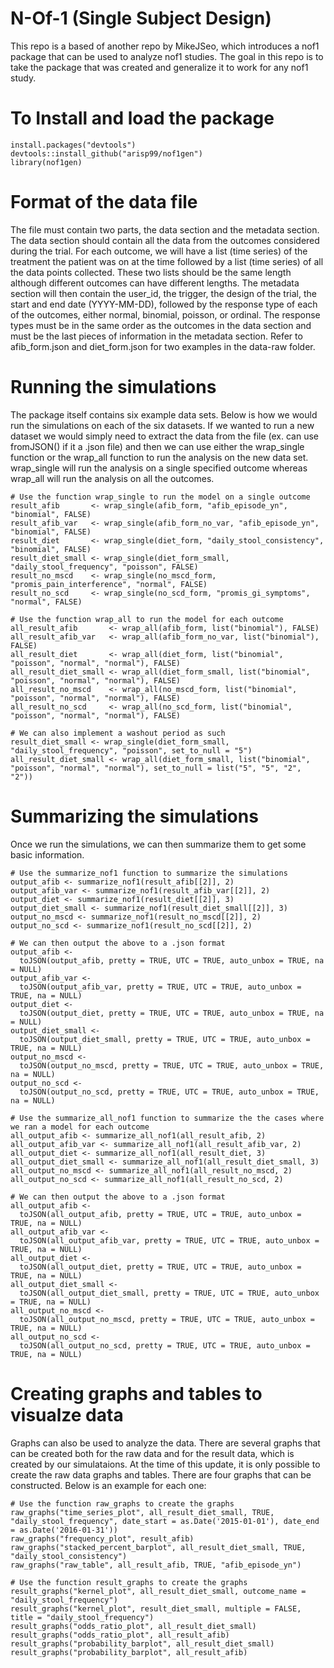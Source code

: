# N-Of-1 (Single Subject Design)

This repo is a based of another repo by MikeJSeo, which introduces a nof1 package that can be used to analyze nof1 studies. The goal in this repo is to take the package that was created and generalize it to work for any nof1 study.

# To Install and load the package

```{r}
install.packages("devtools")
devtools::install_github("arisp99/nof1gen")
library(nof1gen)
```

# Format of the data file

The file must contain two parts, the data section and the metadata section. The data section should contain all the data from the outcomes considered during the trial. For each outcome, we will have a list (time series) of the treatment the patient was on at the time followed by a list (time series) of all the data points collected. These two lists should be the same length although different outcomes can have different lengths. The metadata section will then contain the  user_id, the trigger, the design of the trial, the start and end  date (YYYY-MM-DD), followed by the response type of each of the outcomes, either normal, binomial, poisson, or ordinal. The response types must be in the same order as the outcomes in the data section and must be the last pieces of information in the metadata section. Refer to afib_form.json and diet_form.json for two examples in the data-raw folder.

# Running the simulations

The package itself contains six example data sets. Below is how we would run the simulations on each of the six datasets. If we wanted to run a new dataset we would simply need to extract the data from the file (ex. can use fromJSON() if it a .json file) and then we can use either the wrap_single function or the wrap_all function to run the analysis on the new data set. wrap_single will run the analysis on a single specified outcome whereas wrap_all will run the analysis on all the outcomes.

```{r}
# Use the function wrap_single to run the model on a single outcome
result_afib       <- wrap_single(afib_form, "afib_episode_yn", "binomial", FALSE)
result_afib_var   <- wrap_single(afib_form_no_var, "afib_episode_yn", "binomial", FALSE)
result_diet       <- wrap_single(diet_form, "daily_stool_consistency", "binomial", FALSE)
result_diet_small <- wrap_single(diet_form_small, "daily_stool_frequency", "poisson", FALSE)
result_no_mscd    <- wrap_single(no_mscd_form, "promis_pain_interference", "normal", FALSE)
result_no_scd     <- wrap_single(no_scd_form, "promis_gi_symptoms", "normal", FALSE)

# Use the function wrap_all to run the model for each outcome
all_result_afib       <- wrap_all(afib_form, list("binomial"), FALSE)
all_result_afib_var   <- wrap_all(afib_form_no_var, list("binomial"), FALSE)
all_result_diet       <- wrap_all(diet_form, list("binomial", "poisson", "normal", "normal"), FALSE)
all_result_diet_small <- wrap_all(diet_form_small, list("binomial", "poisson", "normal", "normal"), FALSE)
all_result_no_mscd    <- wrap_all(no_mscd_form, list("binomial", "poisson", "normal", "normal"), FALSE)
all_result_no_scd     <- wrap_all(no_scd_form, list("binomial", "poisson", "normal", "normal"), FALSE)

# We can also implement a washout period as such
result_diet_small <- wrap_single(diet_form_small, "daily_stool_frequency", "poisson", set_to_null = "5")
all_result_diet_small <- wrap_all(diet_form_small, list("binomial", "poisson", "normal", "normal"), set_to_null = list("5", "5", "2", "2"))
```

# Summarizing the simulations

Once we run the simulations, we can then summarize them to get some basic information.

```{r}
# Use the summarize_nof1 function to summarize the simulations
output_afib <- summarize_nof1(result_afib[[2]], 2)
output_afib_var <- summarize_nof1(result_afib_var[[2]], 2)
output_diet <- summarize_nof1(result_diet[[2]], 3)
output_diet_small <- summarize_nof1(result_diet_small[[2]], 3)
output_no_mscd <- summarize_nof1(result_no_mscd[[2]], 2)
output_no_scd <- summarize_nof1(result_no_scd[[2]], 2)

# We can then output the above to a .json format
output_afib <-
  toJSON(output_afib, pretty = TRUE, UTC = TRUE, auto_unbox = TRUE, na = NULL)
output_afib_var <-
  toJSON(output_afib_var, pretty = TRUE, UTC = TRUE, auto_unbox = TRUE, na = NULL)
output_diet <-
  toJSON(output_diet, pretty = TRUE, UTC = TRUE, auto_unbox = TRUE, na = NULL)
output_diet_small <-
  toJSON(output_diet_small, pretty = TRUE, UTC = TRUE, auto_unbox = TRUE, na = NULL)
output_no_mscd <-
  toJSON(output_no_mscd, pretty = TRUE, UTC = TRUE, auto_unbox = TRUE, na = NULL)
output_no_scd <-
  toJSON(output_no_scd, pretty = TRUE, UTC = TRUE, auto_unbox = TRUE, na = NULL)

# Use the summarize_all_nof1 function to summarize the the cases where we ran a model for each outcome
all_output_afib <- summarize_all_nof1(all_result_afib, 2)
all_output_afib_var <- summarize_all_nof1(all_result_afib_var, 2)
all_output_diet <- summarize_all_nof1(all_result_diet, 3)
all_output_diet_small <- summarize_all_nof1(all_result_diet_small, 3)
all_output_no_mscd <- summarize_all_nof1(all_result_no_mscd, 2)
all_output_no_scd <- summarize_all_nof1(all_result_no_scd, 2)

# We can then output the above to a .json format
all_output_afib <-
  toJSON(all_output_afib, pretty = TRUE, UTC = TRUE, auto_unbox = TRUE, na = NULL)
all_output_afib_var <-
  toJSON(all_output_afib_var, pretty = TRUE, UTC = TRUE, auto_unbox = TRUE, na = NULL)
all_output_diet <-
  toJSON(all_output_diet, pretty = TRUE, UTC = TRUE, auto_unbox = TRUE, na = NULL)
all_output_diet_small <-
  toJSON(all_output_diet_small, pretty = TRUE, UTC = TRUE, auto_unbox = TRUE, na = NULL)
all_output_no_mscd <-
  toJSON(all_output_no_mscd, pretty = TRUE, UTC = TRUE, auto_unbox = TRUE, na = NULL)
all_output_no_scd <-
  toJSON(all_output_no_scd, pretty = TRUE, UTC = TRUE, auto_unbox = TRUE, na = NULL)
```

# Creating graphs and tables to visualze data

Graphs can also be used to analyze the data. There are several graphs that can be created both for the raw data and for the result data, which is created by our simulataions. At the time of this update, it is only possible to create the raw data graphs and tables. There are four graphs that can be constructed. Below is an example for each one:

```{r}
# Use the function raw_graphs to create the graphs
raw_graphs("time_series_plot", all_result_diet_small, TRUE, "daily_stool_frequency", date_start = as.Date('2015-01-01'), date_end = as.Date('2016-01-31'))
raw_graphs("frequency_plot", result_afib)
raw_graphs("stacked_percent_barplot", all_result_diet_small, TRUE, "daily_stool_consistency")
raw_graphs("raw_table", all_result_afib, TRUE, "afib_episode_yn")

# Use the function result_graphs to create the graphs
result_graphs("kernel_plot", all_result_diet_small, outcome_name = "daily_stool_frequency")
result_graphs("kernel_plot", result_diet_small, multiple = FALSE, title = "daily_stool_frequency")
result_graphs("odds_ratio_plot", all_result_diet_small)
result_graphs("odds_ratio_plot", all_result_afib)
result_graphs("probability_barplot", all_result_diet_small)
result_graphs("probability_barplot", all_result_afib)
```

